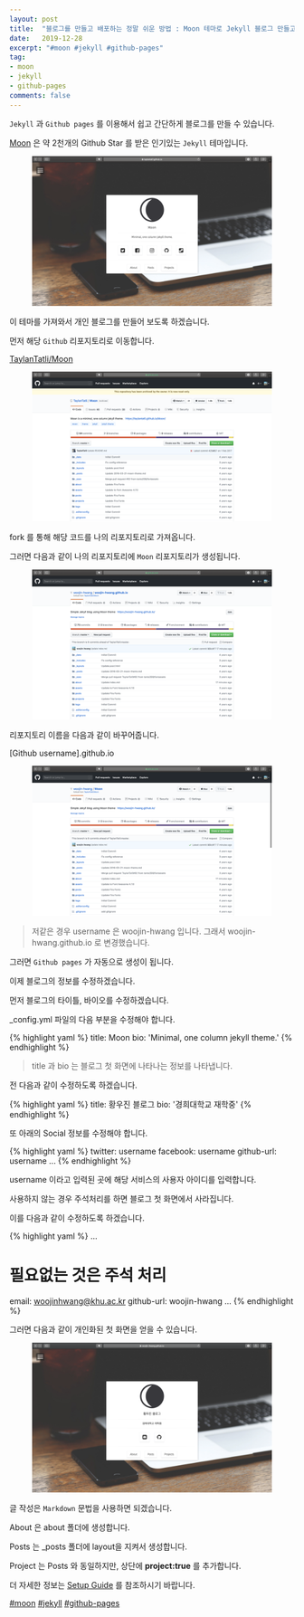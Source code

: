 ```yaml
---
layout: post
title:  "블로그를 만들고 배포하는 정말 쉬운 방법 : Moon 테마로 Jekyll 블로그 만들고 Github 에 배포하기"
date:   2019-12-28
excerpt: "#moon #jekyll #github-pages"
tag:
- moon
- jekyll
- github-pages
comments: false
---
```


`Jekyll` 과 `Github pages` 를 이용해서 쉽고 간단하게 블로그를 만들 수 있습니다.

[Moon](https://github.com/TaylanTatli/Moon) 은 약 2천개의 Github Star 를 받은 인기있는 `Jekyll` 테마입니다.

<figure>
	<a href="https://raw.githubusercontent.com/woojin-hwang/woojin-hwang.github.io/master/_posts/img/moon-init/Moon_theme.png"><img src="https://raw.githubusercontent.com/woojin-hwang/woojin-hwang.github.io/master/_posts/img/moon-init/Moon_theme.png"></a>
</figure>

이 테마를 가져와서 개인 블로그를 만들어 보도록 하겠습니다.

먼저 해당 `Github` 리포지토리로 이동합니다.

[TaylanTatli/Moon](https://github.com/TaylanTatli/Moon)

<figure>
	<a href="https://raw.githubusercontent.com/woojin-hwang/woojin-hwang.github.io/master/_posts/img/moon-init/TaylanTatli_Moon_repo.png"><img src="https://raw.githubusercontent.com/woojin-hwang/woojin-hwang.github.io/master/_posts/img/moon-init/TaylanTatli_Moon_repo.png"></a>
</figure>

fork 를 통해 해당 코드를 나의 리포지토리로 가져옵니다.

그러면 다음과 같이 나의 리포지토리에 `Moon` 리포지토리가 생성됩니다.

<figure>
	<a href="https://raw.githubusercontent.com/woojin-hwang/woojin-hwang.github.io/master/_posts/img/moon-init/my_Moon_repo_prev.png"><img src="https://raw.githubusercontent.com/woojin-hwang/woojin-hwang.github.io/master/_posts/img/moon-init/my_Moon_repo_prev.png"></a>
</figure>

리포지토리 이름을 다음과 같이 바꾸어줍니다.

[Github username].github.io

<figure>
    <a href="https://raw.githubusercontent.com/woojin-hwang/woojin-hwang.github.io/master/_posts/img/moon-init/my_Moon_repo.png"><img src="https://raw.githubusercontent.com/woojin-hwang/woojin-hwang.github.io/master/_posts/img/moon-init/my_Moon_repo.png"></a>
</figure>

> 저같은 경우 username 은 woojin-hwang 입니다. 그래서 woojin-hwang.github.io 로 변경했습니다.

그러면 `Github pages` 가 자동으로 생성이 됩니다.

이제 블로그의 정보를 수정하겠습니다.

먼저 블로그의 타이틀, 바이오를 수정하겠습니다.

_config.yml 파일의 다음 부분을 수정해야 합니다.

{% highlight yaml %}
title:              Moon
bio:                'Minimal, one column jekyll theme.'
{% endhighlight %}

> title 과 bio 는 블로그 첫 화면에 나타나는 정보를 나타냅니다.

전 다음과 같이 수정하도록 하겠습니다.

{% highlight yaml %}
title:              황우진 블로그
bio:                '경희대학교 재학중'
{% endhighlight %}

또 아래의 Social 정보를 수정해야 합니다.

{% highlight yaml %}
twitter:            username
facebook:           username
github-url:         username
...
{% endhighlight %}

username 이라고 입력된 곳에 해당 서비스의 사용자 아이디를 입력합니다.

사용하지 않는 경우 주석처리를 하면 블로그 첫 화면에서 사라집니다.

이를 다음과 같이 수정하도록 하겠습니다.

{% highlight yaml %}
...
# 필요없는 것은 주석 처리
email:              woojinhwang@khu.ac.kr
github-url:         woojin-hwang
...
{% endhighlight %}

그러면 다음과 같이 개인화된 첫 화면을 얻을 수 있습니다.

<figure>
    <a href="https://raw.githubusercontent.com/woojin-hwang/woojin-hwang.github.io/master/_posts/img/moon-init/my_Moon_theme.png"><img src="https://raw.githubusercontent.com/woojin-hwang/woojin-hwang.github.io/master/_posts/img/moon-init/my_Moon_theme.png"></a>
</figure>

글 작성은 `Markdown` 문법을 사용하면 되겠습니다.

About 은 about 폴더에 생성합니다.

Posts 는 _posts 폴더에 layout을 지켜서 생성합니다.

Project 는 Posts 와 동일하지만, 상단에 **project:true** 를 추가합니다.

더 자세한 정보는 [Setup Guide](https://taylantatli.github.io/Moon/moon-theme/) 를 참조하시기 바랍니다.

[#moon](https://woojin-hwang.github.io/tags/#moon) [#jekyll](https://woojin-hwang.github.io/tags/#jekyll) [#github-pages](https://woojin-hwang.github.io/tags/#github-pages)
